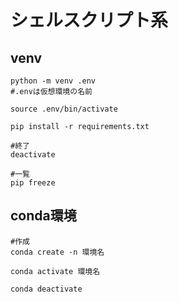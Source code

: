 # シェルスクリプト系

## venv
```
python -m venv .env
#.envは仮想環境の名前
```
```
source .env/bin/activate
```
```
pip install -r requirements.txt
```
```
#終了
deactivate
```
```
#一覧
pip freeze
```

## conda環境
```
#作成
conda create -n 環境名
```

```
conda activate 環境名
```
```
conda deactivate
```